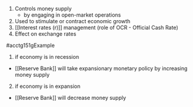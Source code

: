 1. Controls money supply
	- by engaging in open-market operations
2. Used to stimulate or contract economic growth
3. [[Interest rates (r)]] management (role of OCR - Official Cash Rate)
4. Effect on exchange rates

#acctg151gExample 
1. if economy is in recession
- [[Reserve Bank]] will take expansionary monetary policy by increasing money supply
2. if economy is in expansion
- [[Reserve Bank]] will decrease money supply
